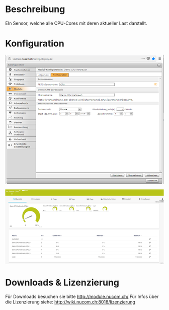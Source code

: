 <!-- TITLE: Sensor CPU Verbrauch -->
# Beschreibung
EIn Sensor, welche alle CPU-Cores mit deren aktueller Last darstellt.
# Konfiguration
![Cpu](/uploads/prtg/cpu.png "Cpu")

![Cpusensor](/uploads/prtg/cpusensor.png "Cpusensor")
# Downloads & Lizenzierung
Für Downloads besuchen sie bitte http://module.nucom.ch/
Für Infos über die Lizenzierung siehe: http://wiki.nucom.ch:8018/lizenzierung

